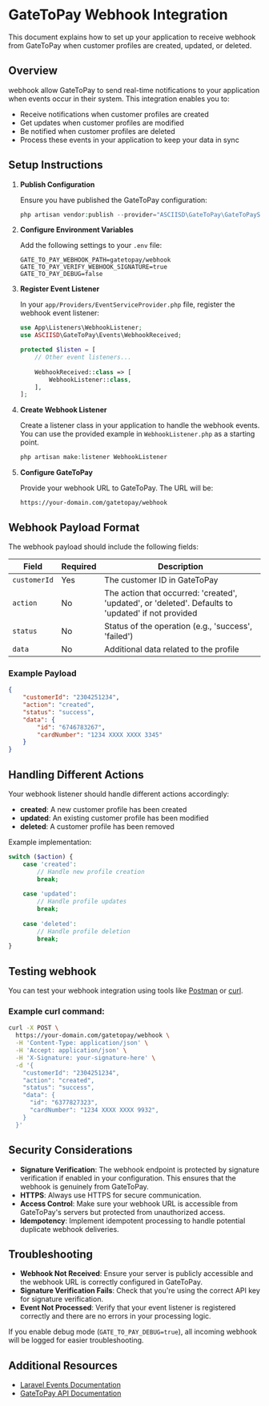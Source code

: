 # GateToPay Webhook Integration

This document explains how to set up your application to receive webhook from GateToPay when customer profiles are
created, updated, or deleted.

## Overview

webhook allow GateToPay to send real-time notifications to your application when events occur in their system. This
integration enables you to:

- Receive notifications when customer profiles are created
- Get updates when customer profiles are modified
- Be notified when customer profiles are deleted
- Process these events in your application to keep your data in sync

## Setup Instructions

1. **Publish Configuration**

   Ensure you have published the GateToPay configuration:

   ```php
   php artisan vendor:publish --provider="ASCIISD\GateToPay\GateToPayServiceProvider" --tag="config"
   ```

2. **Configure Environment Variables**

   Add the following settings to your `.env` file:

   ```
   GATE_TO_PAY_WEBHOOK_PATH=gatetopay/webhook
   GATE_TO_PAY_VERIFY_WEBHOOK_SIGNATURE=true
   GATE_TO_PAY_DEBUG=false
   ```

3. **Register Event Listener**

   In your `app/Providers/EventServiceProvider.php` file, register the webhook event listener:

   ```php
   use App\Listeners\WebhookListener;
   use ASCIISD\GateToPay\Events\WebhookReceived;

   protected $listen = [
       // Other event listeners...
       
       WebhookReceived::class => [
           WebhookListener::class,
       ],
   ];
   ```

4. **Create Webhook Listener**

   Create a listener class in your application to handle the webhook events. You can use the provided example in
   `WebhookListener.php` as a starting point.

   ```php
   php artisan make:listener WebhookListener
   ```

5. **Configure GateToPay**

   Provide your webhook URL to GateToPay. The URL will be:

   ```
   https://your-domain.com/gatetopay/webhook
   ```

## Webhook Payload Format

The webhook payload should include the following fields:

| Field        | Required | Description                                                                                         |
|--------------|----------|-----------------------------------------------------------------------------------------------------|
| `customerId` | Yes      | The customer ID in GateToPay                                                                        |
| `action`     | No       | The action that occurred: 'created', 'updated', or 'deleted'. Defaults to 'updated' if not provided |
| `status`     | No       | Status of the operation (e.g., 'success', 'failed')                                                 |
| `data`       | No       | Additional data related to the profile                                                              |

### Example Payload

```json
{
    "customerId": "2304251234",
    "action": "created",
    "status": "success",
    "data": {
        "id": "6746783267",
        "cardNumber": "1234 XXXX XXXX 3345"
    }
}
```

## Handling Different Actions

Your webhook listener should handle different actions accordingly:

- **created**: A new customer profile has been created
- **updated**: An existing customer profile has been modified
- **deleted**: A customer profile has been removed

Example implementation:

```php
switch ($action) {
    case 'created':
        // Handle new profile creation
        break;
        
    case 'updated':
        // Handle profile updates
        break;
        
    case 'deleted':
        // Handle profile deletion
        break;
}
```

## Testing webhook

You can test your webhook integration using tools like [Postman](https://www.postman.com/) or [curl](https://curl.se/).

### Example curl command:

```bash
curl -X POST \
  https://your-domain.com/gatetopay/webhook \
  -H 'Content-Type: application/json' \
  -H 'Accept: application/json' \
  -H 'X-Signature: your-signature-here' \
  -d '{
    "customerId": "2304251234",
    "action": "created",
    "status": "success",
    "data": {
      "id": "6377827323",
      "cardNumber": "1234 XXXX XXXX 9932",
    }
  }'
```

## Security Considerations

- **Signature Verification**: The webhook endpoint is protected by signature verification if enabled in your
  configuration. This ensures that the webhook is genuinely from GateToPay.
- **HTTPS**: Always use HTTPS for secure communication.
- **Access Control**: Make sure your webhook URL is accessible from GateToPay's servers but protected from unauthorized
  access.
- **Idempotency**: Implement idempotent processing to handle potential duplicate webhook deliveries.

## Troubleshooting

- **Webhook Not Received**: Ensure your server is publicly accessible and the webhook URL is correctly configured in
  GateToPay.
- **Signature Verification Fails**: Check that you're using the correct API key for signature verification.
- **Event Not Processed**: Verify that your event listener is registered correctly and there are no errors in your
  processing logic.

If you enable debug mode (`GATE_TO_PAY_DEBUG=true`), all incoming webhook will be logged for easier troubleshooting.

## Additional Resources

- [Laravel Events Documentation](https://laravel.com/docs/events)
- [GateToPay API Documentation](https://docs.gatetopay.com)
